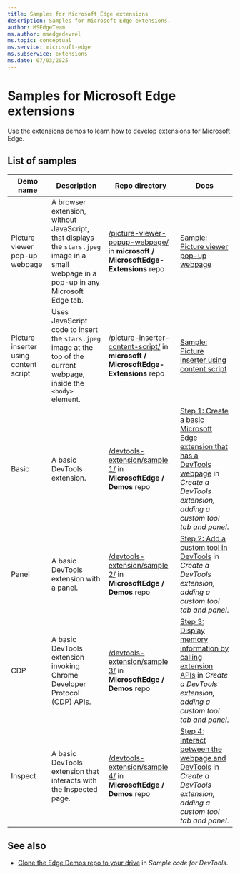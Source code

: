 ```yaml
---
title: Samples for Microsoft Edge extensions
description: Samples for Microsoft Edge extensions.
author: MSEdgeTeam
ms.author: msedgedevrel
ms.topic: conceptual
ms.service: microsoft-edge
ms.subservice: extensions
ms.date: 07/03/2025
---
```

# Samples for Microsoft Edge extensions

Use the extensions demos to learn how to develop extensions for Microsoft Edge.


<!-- ====================================================================== -->
## List of samples
<!-- 
sync:
https://learn.microsoft.com/microsoft-edge/extensions/samples#list-of-samples
https://github.com/microsoft/MicrosoftEdge-Extensions/blob/main/README.md#code
https://github.com/MicrosoftEdge/Demos/blob/main/README.md#microsoft-edge-extensions
-->

| Demo name | Description | Repo directory | Docs |
|---|---|---|---|
| Picture viewer pop-up webpage | A browser extension, without JavaScript, that displays the `stars.jpeg` image in a small webpage in a pop-up in any Microsoft Edge tab. | [/picture-viewer-popup-webpage/](https://github.com/microsoft/MicrosoftEdge-Extensions/tree/main/Extension-samples/picture-viewer-popup-webpage) in **microsoft / MicrosoftEdge-Extensions** repo | [Sample: Picture viewer pop-up webpage](./getting-started/picture-viewer-popup-webpage.md) |
| Picture inserter using content script | Uses JavaScript code to insert the `stars.jpeg` image at the top of the current webpage, inside the `<body>` element. | [/picture-inserter-content-script/](https://github.com/microsoft/MicrosoftEdge-Extensions/tree/main/Extension-samples/picture-inserter-content-script) in **microsoft / MicrosoftEdge-Extensions** repo | [Sample: Picture inserter using content script](./getting-started/picture-inserter-content-script.md) |
| Basic | A basic DevTools extension. | [/devtools-extension/sample 1/](https://github.com/MicrosoftEdge/Demos/tree/main/devtools-extension/sample%201) in **MicrosoftEdge / Demos** repo | [Step 1: Create a basic Microsoft Edge extension that has a DevTools webpage](./developer-guide/devtools-extension.md#step-1-create-a-basic-microsoft-edge-extension-that-has-a-devtools-webpage) in _Create a DevTools extension, adding a custom tool tab and panel_. |
| Panel | A basic DevTools extension with a panel. | [/devtools-extension/sample 2/](https://github.com/MicrosoftEdge/Demos/tree/main/devtools-extension/sample%202) in **MicrosoftEdge / Demos** repo | [Step 2: Add a custom tool in DevTools](./developer-guide/devtools-extension.md#step-2-add-a-custom-tool-in-devtools) in _Create a DevTools extension, adding a custom tool tab and panel_. |
| CDP | A basic DevTools extension invoking Chrome Developer Protocol (CDP) APIs. | [/devtools-extension/sample 3/](https://github.com/MicrosoftEdge/Demos/tree/main/devtools-extension/sample%203) in **MicrosoftEdge / Demos** repo | [Step 3: Display memory information by calling extension APIs](./developer-guide/devtools-extension.md#step-3-display-memory-information-by-calling-extension-apis) in _Create a DevTools extension, adding a custom tool tab and panel_. |
| Inspect | A basic DevTools extension that interacts with the Inspected page. | [/devtools-extension/sample 4/](https://github.com/MicrosoftEdge/Demos/tree/main/devtools-extension/sample%204) in **MicrosoftEdge / Demos** repo | [Step 4: Interact between the webpage and DevTools](./developer-guide/devtools-extension.md#step-4-interact-between-the-webpage-and-devtools) in _Create a DevTools extension, adding a custom tool tab and panel_. |


<!-- ====================================================================== -->
## See also

* [Clone the Edge Demos repo to your drive](../devtools/sample-code/sample-code.md#clone-the-edge-demos-repo-to-your-drive) in _Sample code for DevTools_.
